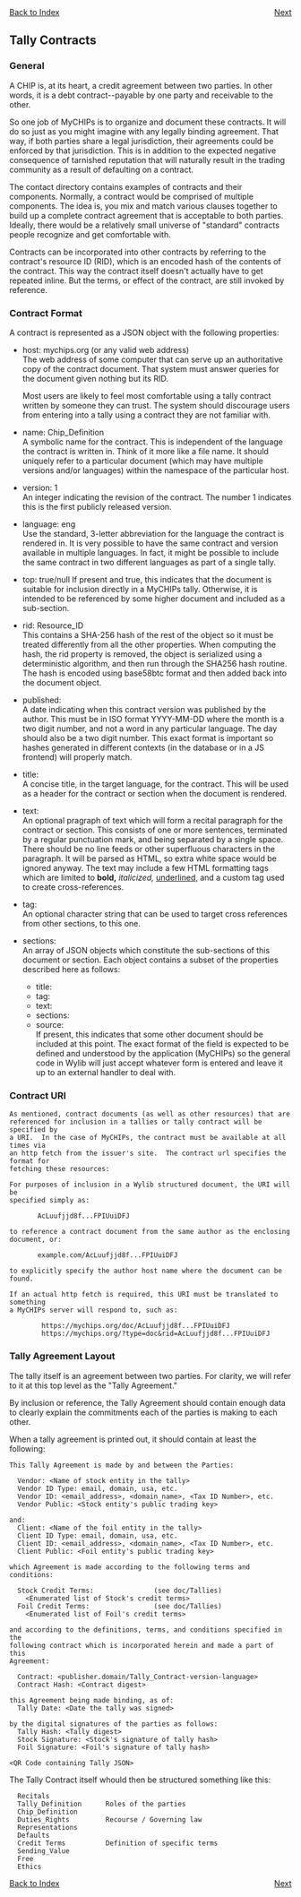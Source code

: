 <div style="display: flex; justify-content: space-between;">
  <a href="README.md#contents">Back to Index</a>
  <a href="learn-lift.md">Next</a>
</div>

## Tally Contracts

### General
A CHIP is, at its heart, a credit agreement between two parties.
In other words, it is a debt contract--payable by one party and receivable to the other.

So one job of MyCHIPs is to organize and document these contracts.
It will do so just as you might imagine with any legally binding agreement.
That way, if both parties share a legal jurisdiction, their agreements could be 
enforced by that jurisdiction.  This is in addition to the expected negative 
consequence of tarnished reputation that will naturally result in the trading 
community as a result of defaulting on a contract.

The contact directory contains examples of contracts and their components.
Normally, a contract would be comprised of multiple components.
The idea is, you mix and match various clauses together to build up a complete
contract agreement that is acceptable to both parties.
Ideally, there would be a relatively small universe of "standard" contracts 
people recognize and get comfortable with.

Contracts can be incorporated into other contracts by referring to the contract's
resource ID (RID), which is an encoded hash of the contents of the contract.
This way the contract itself doesn't actually have to get repeated inline.
But the terms, or effect of the contract, are still invoked by reference.

### Contract Format
A contract is represented as a JSON object with the following properties:

  - host: mychips.org (or any valid web address)  
    The web address of some computer that can serve up an authoritative copy
    of the contract document.  That system must answer queries for the
    document given nothing but its RID.
    
    Most users are likely to feel most comfortable using a tally contract 
    written by someone they can trust.  The system should discourage users from 
    entering into a tally using a contract they are not familiar with.

  - name: Chip_Definition  
    A symbolic name for the contract.  This is independent of the language the
    contract is written in.  Think of it more like a file name.  It should 
    uniquely refer to a particular document (which may have multiple versions
    and/or languages) within the namespace of the particular host.

  - version:	1  
    An integer indicating the revision of the contract.  The number 1 indicates
    this is the first publicly released version.

  - language:	eng  
    Use the standard, 3-letter abbreviation for the language the contract is
    rendered in.  It is very possible to have the same contract and version
    available in multiple languages.  In fact, it might be possible to include
    the same contract in two different languages as part of a single tally.

  - top: true/null
    If present and true, this indicates that the document is suitable for
    inclusion directly in a MyCHIPs tally.  Otherwise, it is intended to be
    referenced by some higher document and included as a sub-section.
  
  - rid: Resource_ID  
    This contains a SHA-256 hash of the rest of the object so it must be 
    treated differently from all the other properties.  When computing the hash, 
    the rid property is removed, the object is serialized using a deterministic 
    algorithm, and then run through the SHA256 hash routine.  The hash is
    encoded using base58btc format and then added back into the document object.

  - published:  
    A date indicating when this contract version was published by the author.
    This must be in ISO format YYYY-MM-DD where the month is a two digit 
    number, and not a word in any particular language.  The day should also
    be a two digit number.  This exact format is important so hashes
    generated in different contexts (in the database or in a JS frontend) will 
    properly match.

  - title:  
    A concise title, in the target language, for the contract.  This will be
    used as a header for the contract or section when the document is rendered.

  - text:  
    An optional pragraph of text which will form a recital paragraph for the
    contract or section.  This consists of one or more sentences, terminated by 
    a regular punctuation mark, and being separated by a single space.  There 
    should be no line feeds or other superfluous characters in the paragraph.
    It will be parsed as HTML, so extra white space would be ignored anyway.
    The text may include a few HTML formatting tags which are limited to 
    <b>bold,</b> <i>italicized,</i> <u>underlined,</u> and a custom tag <x-r>
    used to create cross-references.
  
  - tag:  
    An optional character string that can be used to target cross references
    from other sections, to this one.

  - sections:  
    An array of JSON objects which constitute the sub-sections of this document 
    or section.  Each object contains a subset of the properties described here 
    as follows:

    - title:
    - tag:
    - text:
    - sections:
    - source:  
      If present, this indicates that some other document should be included 
      at this point.  The exact format of the field is expected to be defined and 
      understood by the application (MyCHIPs) so the general code in Wylib will
      just accept whatever form is entered and leave it up to an external
      handler to deal with.

### Contract URI
    As mentioned, contract documents (as well as other resources) that are
    referenced for inclusion in a tallies or tally contract will be specified by
    a URI.  In the case of MyCHIPs, the contract must be available at all times via 
    an http fetch from the issuer's site.  The contract url specifies the format for
    fetching these resources:
    
    For purposes of inclusion in a Wylib structured document, the URI will be
    specified simply as:
```
       AcLuufjjd8f...FPIUuiDFJ
```
    to reference a contract document from the same author as the enclosing document, or:
```
       example.com/AcLuufjjd8f...FPIUuiDFJ
```
    to explicitly specify the author host name where the document can be found.

    If an actual http fetch is required, this URI must be translated to something
    a MyCHIPs server will respond to, such as:
```    
    	https://mychips.org/doc/AcLuufjjd8f...FPIUuiDFJ
    	https://mychips.org/?type=doc&rid=AcLuufjjd8f...FPIUuiDFJ
```

### Tally Agreement Layout
The tally itself is an agreement between two parties.
For clarity, we will refer to it at this top level as the "Tally Agreement."

By inclusion or reference, the Tally Agreement should contain enough data to
clearly explain the commitments each of the parties is making to each other.

When a tally agreement is printed out, it should contain at least the following:

```
This Tally Agreement is made by and between the Parties:

  Vendor: <Name of stock entity in the tally>
  Vendor ID Type: email, domain, usa, etc.
  Vendor ID: <email_address>, <domain_name>, <Tax ID Number>, etc.
  Vendor Public: <Stock entity's public trading key>

and:
  Client: <Name of the foil entity in the tally>
  Client ID Type: email, domain, usa, etc.
  Client ID: <email_address>, <domain_name>, <Tax ID Number>, etc.
  Client Public: <Foil entity's public trading key>

which Agreement is made according to the following terms and conditions:

  Stock Credit Terms:				(see doc/Tallies)
    <Enumerated list of Stock's credit terms>
  Foil Credit Terms:				(see doc/Tallies)
    <Enumerated list of Foil's credit terms>

and according to the definitions, terms, and conditions specified in the
following contract which is incorporated herein and made a part of this
Agreement:

  Contract: <publisher.domain/Tally_Contract-version-language>
  Contract Hash: <Contract digest>

this Agreement being made binding, as of:
  Tally Date: <Date the tally was signed>

by the digital signatures of the parties as follows:
  Tally Hash: <Tally digest>
  Stock Signature: <Stock's signature of tally hash>
  Foil Signature: <Foil's signature of tally hash>

<QR Code containing Tally JSON>
```

The Tally Contract itself whould then be structured something like this:
```
  Recitals
  Tally_Definition		Roles of the parties
  Chip_Definition		
  Duties_Rights			Recourse / Governing law
  Representations
  Defaults
  Credit Terms			Definition of specific terms
  Sending_Value
  Free
  Ethics
```

<div style="display: flex; justify-content: space-between;">
  <a href="README.md#contents">Back to Index</a>
  <a href="learn-lift.md">Next</a>
</div>
